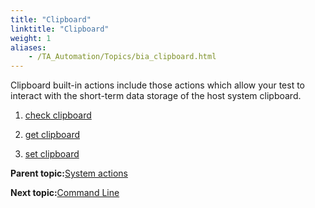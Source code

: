 ```yaml
--- 
title: "Clipboard"
linktitle: "Clipboard"
weight: 1
aliases: 
    - /TA_Automation/Topics/bia_clipboard.html
---
```


Clipboard built-in actions include those actions which allow your test to interact with the short-term data storage of the host system clipboard.

1.  [check clipboard](/TA_Automation/Topics/bia_check_clipboard.html)  

2.  [get clipboard](/TA_Automation/Topics/bia_get_clipboard.html)  

3.  [set clipboard](/TA_Automation/Topics/bia_set_clipboard.html)  


**Parent topic:**[System actions](/TA_Automation/Topics/bia_System.html)

**Next topic:**[Command Line](/TA_Automation/Topics/bia_Command_line.html)

